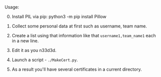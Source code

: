 Usage:

0) Install PIL via pip: python3 -m pip install Pillow

1) Collect some personal data at first such as username, team name.

2) Create a list using that information like that
   `username1,team_name1` each in a new line.
   
   
3) Edit it as you n33d3d.

4) Launch a script - `./MakeCert.py`.

5) As a result you'll have several certificates in a current directory. 
   
